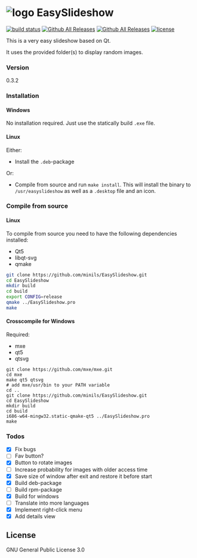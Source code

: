 # ![logo](https://cdn.rawgit.com/minils/EasySlideshow/master/svg/easyslideshow.svg "Logo Title Text 1") EasySlideshow
[![build status](https://travis-ci.org/minils/EasySlideshow.svg?branch=master "build status")](https://travis-ci.org/minils/EasySlideshow/builds)
[![Github All Releases](https://img.shields.io/github/downloads/minils/EasySlideshow/total.svg?maxAge=3600)](https://github.com/minils/EasySlideshow/releases)
[![Github All Releases](https://img.shields.io/github/release/minils/EasySlideshow.svg?maxAge=3600)](https://github.com/minils/EasySlideshow/releases)
[![license](https://img.shields.io/github/license/minils/EasySlideshow.svg?maxAge=3600)](https://github.com/minils/EasySlideshow/blob/master/LICENSE)

This is a very easy slideshow based on Qt.

It uses the provided folder(s) to display random images.

### Version
0.3.2

### Installation

#### Windows
No installation required. Just use the statically build `.exe` file.

#### Linux
Either:
- Install the `.deb`-package

Or:
- Compile from source and run `make install`. This will install the binary to `/usr/easyslideshow` as well as a `.desktop` file and an icon.

### Compile from source

#### Linux
To compile from source you need to have the following dependencies installed:
- Qt5
- libqt-svg
- qmake

```sh
git clone https://github.com/minils/EasySlideshow.git
cd EasySlideshow
mkdir build
cd build
export CONFIG=release
qmake ../EasySlideshow.pro
make
```

#### Crosscompile for Windows
Required:
- mxe
- qt5
- qtsvg
```
git clone https://github.com/mxe/mxe.git
cd mxe
make qt5 qtsvg
# add mxe/usr/bin to your PATH variable
cd ..
git clone https://github.com/minils/EasySlideshow.git
cd EasySlideshow
mkdir build
cd build
i686-w64-mingw32.static-qmake-qt5 ../EasySlideshow.pro
make
```

### Todos

- [x] Fix bugs
- [ ] Fav button?
- [x] Button to rotate images
- [ ] Increase probability for images with older access time
- [x] Save size of window after exit and restore it before start
- [x] Build deb-package
- [ ] Build rpm-package
- [x] Build for windows
- [ ] Translate into more languages
- [x] Implement right-click menu
- [x] Add details view

License
----

GNU General Public License 3.0
